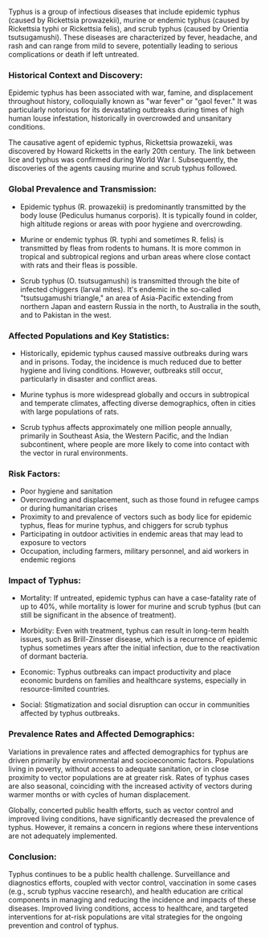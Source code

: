 Typhus is a group of infectious diseases that include epidemic typhus (caused by Rickettsia prowazekii), murine or endemic typhus (caused by Rickettsia typhi or Rickettsia felis), and scrub typhus (caused by Orientia tsutsugamushi). These diseases are characterized by fever, headache, and rash and can range from mild to severe, potentially leading to serious complications or death if left untreated.

### Historical Context and Discovery:

Epidemic typhus has been associated with war, famine, and displacement throughout history, colloquially known as "war fever" or "gaol fever." It was particularly notorious for its devastating outbreaks during times of high human louse infestation, historically in overcrowded and unsanitary conditions.

The causative agent of epidemic typhus, Rickettsia prowazekii, was discovered by Howard Ricketts in the early 20th century. The link between lice and typhus was confirmed during World War I. Subsequently, the discoveries of the agents causing murine and scrub typhus followed.

### Global Prevalence and Transmission:

- Epidemic typhus (R. prowazekii) is predominantly transmitted by the body louse (Pediculus humanus corporis). It is typically found in colder, high altitude regions or areas with poor hygiene and overcrowding.
  
- Murine or endemic typhus (R. typhi and sometimes R. felis) is transmitted by fleas from rodents to humans. It is more common in tropical and subtropical regions and urban areas where close contact with rats and their fleas is possible.

- Scrub typhus (O. tsutsugamushi) is transmitted through the bite of infected chiggers (larval mites). It's endemic in the so-called "tsutsugamushi triangle," an area of Asia-Pacific extending from northern Japan and eastern Russia in the north, to Australia in the south, and to Pakistan in the west.

### Affected Populations and Key Statistics:

- Historically, epidemic typhus caused massive outbreaks during wars and in prisons. Today, the incidence is much reduced due to better hygiene and living conditions. However, outbreaks still occur, particularly in disaster and conflict areas. 

- Murine typhus is more widespread globally and occurs in subtropical and temperate climates, affecting diverse demographics, often in cities with large populations of rats.

- Scrub typhus affects approximately one million people annually, primarily in Southeast Asia, the Western Pacific, and the Indian subcontinent, where people are more likely to come into contact with the vector in rural environments.

### Risk Factors:

- Poor hygiene and sanitation
- Overcrowding and displacement, such as those found in refugee camps or during humanitarian crises
- Proximity to and prevalence of vectors such as body lice for epidemic typhus, fleas for murine typhus, and chiggers for scrub typhus
- Participating in outdoor activities in endemic areas that may lead to exposure to vectors
- Occupation, including farmers, military personnel, and aid workers in endemic regions

### Impact of Typhus:

- Mortality: If untreated, epidemic typhus can have a case-fatality rate of up to 40%, while mortality is lower for murine and scrub typhus (but can still be significant in the absence of treatment).

- Morbidity: Even with treatment, typhus can result in long-term health issues, such as Brill-Zinsser disease, which is a recurrence of epidemic typhus sometimes years after the initial infection, due to the reactivation of dormant bacteria.

- Economic: Typhus outbreaks can impact productivity and place economic burdens on families and healthcare systems, especially in resource-limited countries.

- Social: Stigmatization and social disruption can occur in communities affected by typhus outbreaks.

### Prevalence Rates and Affected Demographics:

Variations in prevalence rates and affected demographics for typhus are driven primarily by environmental and socioeconomic factors. Populations living in poverty, without access to adequate sanitation, or in close proximity to vector populations are at greater risk. Rates of typhus cases are also seasonal, coinciding with the increased activity of vectors during warmer months or with cycles of human displacement.

Globally, concerted public health efforts, such as vector control and improved living conditions, have significantly decreased the prevalence of typhus. However, it remains a concern in regions where these interventions are not adequately implemented.

### Conclusion:

Typhus continues to be a public health challenge. Surveillance and diagnostics efforts, coupled with vector control, vaccination in some cases (e.g., scrub typhus vaccine research), and health education are critical components in managing and reducing the incidence and impacts of these diseases. Improved living conditions, access to healthcare, and targeted interventions for at-risk populations are vital strategies for the ongoing prevention and control of typhus.